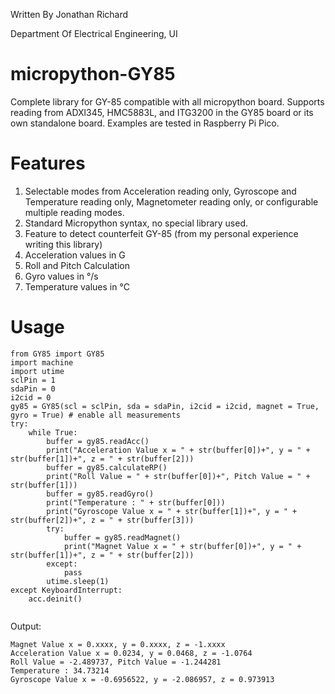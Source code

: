 Written By Jonathan Richard

Department Of Electrical Engineering, UI 
# micropython-GY85
Complete library for GY-85 compatible with all micropython board. Supports reading from ADXl345, HMC5883L, and ITG3200 in the GY85 board or its own standalone board. Examples are tested in Raspberry Pi Pico.
# Features
1. Selectable modes from Acceleration reading only, Gyroscope and Temperature reading only, Magnetometer reading only, or configurable multiple reading modes. 
2. Standard Micropython syntax, no special library used. 
3. Feature to detect counterfeit GY-85 (from my personal experience writing this library)
4. Acceleration values in G
5. Roll and Pitch Calculation
6. Gyro values in °/s
7. Temperature values in °C


# Usage 
```
from GY85 import GY85
import machine
import utime
sclPin = 1
sdaPin = 0
i2cid = 0
gy85 = GY85(scl = sclPin, sda = sdaPin, i2cid = i2cid, magnet = True, gyro = True) # enable all measurements
try:
    while True:
        buffer = gy85.readAcc()
        print("Acceleration Value x = " + str(buffer[0])+", y = " + str(buffer[1])+", z = " + str(buffer[2]))
        buffer = gy85.calculateRP()
        print("Roll Value = " + str(buffer[0])+", Pitch Value = " + str(buffer[1]))
        buffer = gy85.readGyro()
        print("Temperature : " + str(buffer[0]))
        print("Gyroscope Value x = " + str(buffer[1])+", y = " + str(buffer[2])+", z = " + str(buffer[3]))
        try:
            buffer = gy85.readMagnet()
            print("Magnet Value x = " + str(buffer[0])+", y = " + str(buffer[1])+", z = " + str(buffer[2]))
        except:
            pass
        utime.sleep(1)
except KeyboardInterrupt:
    acc.deinit()
        

```
Output: 
```
Magnet Value x = 0.xxxx, y = 0.xxxx, z = -1.xxxx
Acceleration Value x = 0.0234, y = 0.0468, z = -1.0764
Roll Value = -2.489737, Pitch Value = -1.244281
Temperature : 34.73214
Gyroscope Value x = -0.6956522, y = -2.086957, z = 0.973913
```
        


